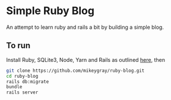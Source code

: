 # Simple Ruby Blog

An attempt to learn ruby and rails a bit by building a simple blog.

## To run

Install Ruby, SQLite3, Node, Yarn and Rails as outlined [here](https://guides.rubyonrails.org/getting_started.html), then

```sh
git clone https://github.com/mikeygray/ruby-blog.git
cd ruby-blog
rails db:migrate
bundle
rails server
```
